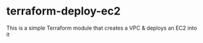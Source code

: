 # terraform-deploy-ec2
This is a simple Terraform module that creates a VPC &amp; deploys an EC2 into it
